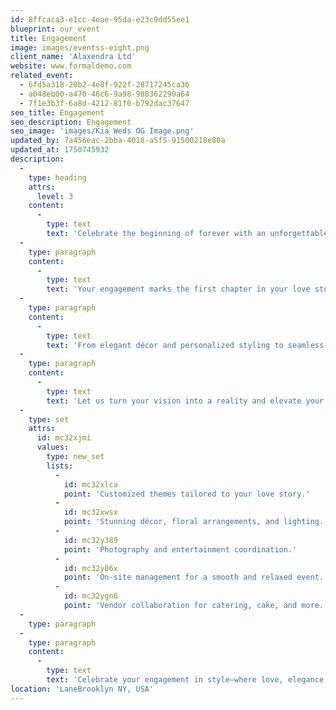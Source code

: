 ```yaml
---
id: 8ffcaca3-e1cc-4eae-95da-e23c9dd55ee1
blueprint: our_event
title: Engagement
image: images/eventss-eight.png
client_name: 'Alaxendra Ltd'
website: www.formaldemo.com
related_event:
  - 6fd5a318-20b2-4e8f-922f-28717245ca36
  - a048eb00-a470-46c6-9a98-988362290a64
  - 7f1e3b3f-6a8d-4212-81f0-b792dac37647
seo_title: Engagement
seo_description: Engagement
seo_image: 'images/Kia Weds OG Image.png'
updated_by: 7a456eac-2bba-4018-a5f5-91500218e80a
updated_at: 1750745932
description:
  -
    type: heading
    attrs:
      level: 3
    content:
      -
        type: text
        text: 'Celebrate the beginning of forever with an unforgettable engagement event designed just for you.'
  -
    type: paragraph
    content:
      -
        type: text
        text: 'Your engagement marks the first chapter in your love story, and we’re here to make it a beautiful one. Whether you envision an intimate gathering or a grand celebration, our expert planners and designers ensure your event reflects your unique journey as a couple.'
  -
    type: paragraph
    content:
      -
        type: text
        text: 'From elegant décor and personalized styling to seamless coordination, every detail is curated with care. We help create an ambiance full of romance, joy, and celebration—so you can focus on creating memories with your loved ones.'
  -
    type: paragraph
    content:
      -
        type: text
        text: 'Let us turn your vision into a reality and elevate your engagement into a stylish and meaningful occasion that sets the tone for your wedding journey ahead.'
  -
    type: set
    attrs:
      id: mc32xjmi
      values:
        type: new_set
        lists:
          -
            id: mc32xlca
            point: 'Customized themes tailored to your love story.'
          -
            id: mc32xwsx
            point: 'Stunning décor, floral arrangements, and lighting.'
          -
            id: mc32y389
            point: 'Photography and entertainment coordination.'
          -
            id: mc32y86x
            point: 'On-site management for a smooth and relaxed event.'
          -
            id: mc32ygn6
            point: 'Vendor collaboration for catering, cake, and more.'
  -
    type: paragraph
  -
    type: paragraph
    content:
      -
        type: text
        text: 'Celebrate your engagement in style—where love, elegance, and joyful moments come together in perfect harmony. Let’s make your "yes" moment truly unforgettable.'
location: 'LaneBrooklyn NY, USA'
---
```

